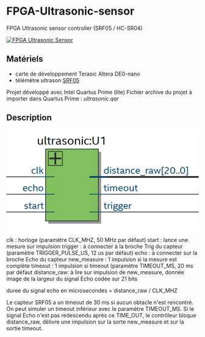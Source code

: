 # FPGA-Ultrasonic-sensor
FPGA Ultrasonic sensor controller (SRF05 / HC-SR04)

[![FPGA Ultrasonic Sensor](https://img.youtube.com/vi/F90JlWZx3VM/0.jpg)](https://www.youtube.com/watch?v=F90JlWZx3VM)

## Matériels

- carte de développement Terasic Altera DE0-nano
- télémètre ultrason [SRF05](http://www.robot-electronics.co.uk/htm/srf05tech.htm)

Projet développé avec Intel Quartus Prime (lite)
Fichier archive du projet à importer dans Quartus Prime : *ultrasonic.qar*

## Description

![ultrasonic rtl view](images/bloc_ultrasonic.png)

clk : horloge (paramètre CLK_MHZ, 50 MHz par défaut)
start : lance une mesure sur impulsion
trigger : à connecter à la broche Trig du capteur (paramètre TRIGGER_PULSE_US, 12 us par défaut)
echo : à connecter sur la broche Echo du capteur
new_measure : 1 impulsion si la mesure est complète
timeout : 1 impulsion si timeout (paramètre TIMEOUT_MS, 20 ms par défaut
distance_raw: à lire sur impulsion de new_measure, donnée image de la largeur du signal Echo codée sur 21 bits

duree du signal echo en microsecondes = distance_raw / CLK_MHZ

Le capteur SRF05 a un timeout de 30 ms si aucun obtacle n'est rencontré. On peut simuler un timeout inférieur avec le paramètre TIMEOUT_MS. Si le signal Echo n'est pas redescendu après ce TIME_OUT, le contrôleur bloque distance_raw, délivre une impulsion sur la sorte new_measure et sur la sortie timeout.  	
